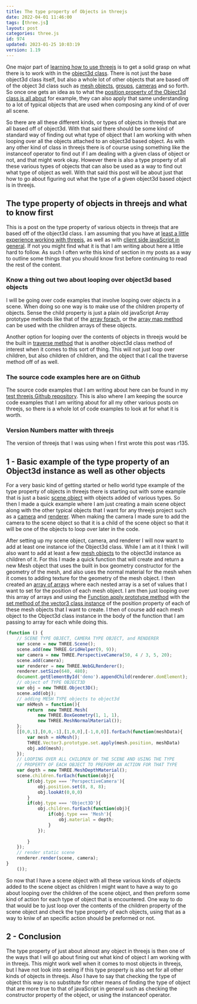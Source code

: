 ```yaml
---
title: The type property of Objects in threejs
date: 2022-04-01 11:46:00
tags: [three.js]
layout: post
categories: three.js
id: 974
updated: 2023-01-25 10:03:19
version: 1.19
---
```


One major part of [learning how to use threejs](https://threejs.org/docs/#api/en/core/Object3D) is to get a solid grasp on what there is to work with in the [object3d class](/2018/04/23/threejs-object3d/). There is not just the base object3d class itself, but also a whole lot of other objects that are based off of the object 3d class such as [mesh objects](/2018/05/04/threejs-mesh/), [groups](/2018/05/16/threejs-grouping-mesh-objects/), [cameras](/2018/04/06/threejs-camera/) and so forth. So once one gets an idea as to what the [position property of the Object3d class is all about](/2022/04/04/threejs-object3d-position/) for example, they can also apply that same understanding to a lot of typical objects that are used when composing any kind of of over all scene.

So there are all these different kinds, or types of objects in threejs that are all based off of object3d. With that said there should be some kind of standard way of finding out what type of object that I am working with when looping over all the objects attached to an object3d based object. As with any other kind of class in threejs there is of course using something like the instanceof operator to find out if I am dealing with a given class of object or not, and that might work okay. However there is also a type property of all these various types of objects that can also be used as a way to find out what type of object as well. With that said this post will be about just that how to go about figuring out what the type of a given object3d based object is in threejs.

<!-- more -->

## The type property of objects in threejs and what to know first

This is a post on the type property of various objects in threejs that are based off of the object3d class. I am assuming that you have at [least a little experience working with threejs](/2018/04/04/threejs-getting-started/), as well as with [client side javaScript in general](/2018/11/27/js-getting-started/). If not you might find what it is that I am writing about here a little hard to follow. As such I often write this kind of section in my posts as a way to outline some things that you should know first before continuing to read the rest of the content.

### Know a thing out two about looping over object3d based objects

I will be going over code examples that involve looping over objects in a scene. When doing so one way is to make use of the children property of objects. Sense the child property is just a plain old javaScript Array prototype methods like that of the [array forach](/2019/02/16/js-javascript-foreach/), or the [array map method](/2020/06/16/js-array-map/) can be used with the children arrays of these objects. 

Another option for looping over the contents of objects in threejs would be the built in [traverse method](/2021/06/03/threejs-object3d-traverse/) that is another object3d class method of interest when it comes to this sort of thing. This will not just loop over children, but also children of children, and the object that I call the traverse method off of as well.

### The source code examples here are on Github

The source code examples that I am writing about here can be found in my [test threejs Github repository](https://github.com/dustinpfister/test_threejs/tree/master/views/forpost/threejs-object3d-type). This is also where I am keeping the source code examples that I am writing about for all my other various posts on threejs, so there is a whole lot of code examples to look at for what it is worth.

### Version Numbers matter with threejs

The version of threejs that I was using when I first wrote this post was r135.

## 1 - Basic example of the type property of an Object3d instance as well as other objects

For a very basic kind of getting started or hello world type example of the type property of objects in threejs there is starting out with some example that is just a basic [scene object](/2018/05/03/threejs-scene/) with objects added of various types. So then I made a quick example where I am just creating a main scene object along with the other typical objects that I want for any threejs project such as a [camera](/2018/04/06/threejs-camera/) and [renderer](/2018/11/24/threejs-webglrenderer/). When making the camera I made sure to add the camera to the scene object so that it is a child of the scene object so that it will be one of the objects to loop over later in the code.

After setting up my scene object, camera, and renderer I will now want to add at least one instance iof the Object3d class. While I am at it I think I will also want to add at least a few [mesh objects](/2018/05/04/threejs-mesh/) to the object3d instance as children of it. For this I made a quick function that will create and return a new Mesh object that uses the built in box geometry constructor for the geometry of the mesh, and also uses the normal material for the mesh when it comes to adding texture for the geometry of the mesh object. I then created an [array of arrays](/2020/03/31/js-array-multidimensional/) where each nested array is a set of values that I want to set for the position of each mesh object. I am then just looping over this array of arrays and using the [Function apply prototype method](/2017/09/21/js-call-apply-and-bind/) with the [set method of the vector3 class instance](/2018/04/15/threejs-vector3/) of the position property of each of these mesh objects that I want to create. I then of course add each mesh object to the Object3d class instance in the body of the function that I am passing to array for each while doing this.

```js
(function () {
    // SCENE TYPE OBJECT, CAMERA TYPE OBJECT, and RENDERER
    var scene = new THREE.Scene();
    scene.add(new THREE.GridHelper(9, 9));
    var camera = new THREE.PerspectiveCamera(50, 4 / 3, 5, 20);
    scene.add(camera);
    var renderer = new THREE.WebGLRenderer();
    renderer.setSize(640, 480);
    document.getElementById('demo').appendChild(renderer.domElement);
    // object of TYPE OBJECT3D
    var obj = new THREE.Object3D();
    scene.add(obj);
    // adding MESH TYPE objects to object3d
    var mkMesh = function(){
        return  new THREE.Mesh(
            new THREE.BoxGeometry(1, 1, 1),
            new THREE.MeshNormalMaterial());
    };
    [[0,0,1],[0,0,-1],[1,0,0],[-1,0,0]].forEach(function(meshData){
        var mesh = mkMesh();
        THREE.Vector3.prototype.set.apply(mesh.position, meshData)
        obj.add(mesh);
    });
    // LOOPING OVER ALL CHILDREN OF THE SCENE AND USING THE TYPE
    // PROPERTY OF EACH OBJECT TO PREFORM AN ACTION FOR THAT TYPE
    var depth = new THREE.MeshDepthMaterial();
    scene.children.forEach(function(obj){
        if(obj.type === 'PerspectiveCamera'){
            obj.position.set(8, 8, 8);
            obj.lookAt(0,0,0)
        }
        if(obj.type === 'Object3D'){
            obj.children.forEach(function(obj){
                if(obj.type === 'Mesh'){
                    obj.material = depth;
                }
            });
            
        }
    });
    // render static scene
    renderer.render(scene, camera);
}
    ());
```

So now that I have a scene object with all these various kinds of objects added to the scene object as children I might want to have a way to go about looping over the children of the scene object, and then preform some kind of action for each type of object that is encountered. One way to do that would be to just loop over the contents of the children property of the scene object and check the type property of each objects, using that as a way to kniw of an specific action should be preformed or not.

## 2 - Conclusion

The type property of just about almost any object in threejs is then one of the ways that I will go about fining out what kind of object I am working with in threejs. This might work well when it comes to most objects in threejs, but I have not look into seeing if this type property is also set for all other kinds of objects in threejs. Also I have to say that checking the type of object this way is no substitute for other means of finding the type of object that are more true to that of javaScript in general such as checking the constructor property of the object, or using the instanceof operator.

